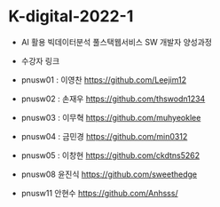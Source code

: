 # K-digital-2022-1
+ AI 활용 빅데이터분석 풀스택웹서비스 SW 개발자 양성과정
 
+ 수강자 링크 
 + pnusw01 : 이영찬 https://github.com/Leejim12 
 + pnusw02 : 손재우 https://github.com/thswodn1234
 + pnusw03 : 이무혁 https://github.com/muhyeoklee
 + pnusw04 : 금민경 https://github.com/min0312
 + pnusw05 : 이창현 https://github.com/ckdtns5262
 + pnusw08 윤진식 https://github.com/sweethedge
 + pnusw11 안현수 https://github.com/Anhsss/
  